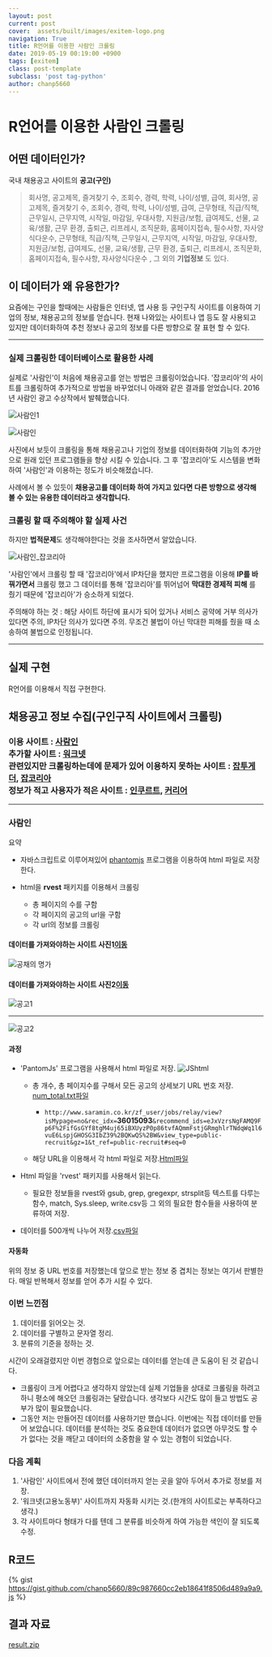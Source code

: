 ```yaml
---  
layout: post  
current: post  
cover:  assets/built/images/exitem-logo.png  
navigation: True  
title: R언어를 이용한 사람인 크롤링   
date: 2019-05-19 00:19:00 +0900  
tags: [exitem]  
class: post-template  
subclass: 'post tag-python'  
author: chanp5660  
---  
```

 

# R언어를 이용한 사람인 크롤링

## 어떤 데이터인가?

국내 채용공고 사이트의 **공고(구인)** 

> 회사명, 공고제목, 즐겨찾기 수, 조회수, 경력, 학력, 나이/성별, 급여, 회사명, 공고제목, 즐겨찾기 수, 조회수, 경력, 학력, 나이/성별, 급여, 근무형태, 직급/직책, 근무일시, 근무지역, 시작일, 마감일, 우대사항, 지원금/보험, 급여제도, 선물, 교육/생활, 근무 환경, 출퇴근, 리프레시, 조직문화, 홈페이지접속, 필수사항, 자사양식다운수, 근무형태, 직급/직책, 근무일시, 근무지역, 시작일, 마감일, 우대사항, 지원금/보험, 급여제도, 선물, 교육/생활, 근무 환경, 출퇴근, 리프레시, 조직문화, 홈페이지접속, 필수사항, 자사양식다운수 , 그 외의 **기업정보** 도 있다.

## 이 데이터가 왜 유용한가?

요즘에는 구인을 할때에는 사람들은 인터넷, 앱 사용 등 구인구직 사이트를 이용하여 기업의 정보, 채용공고의 정보를 얻습니다.
현재 나와있는 사이트나 앱 등도 잘 사용되고 있지만 데이터화하여 추천 정보나 공고의 정보를 다른 방향으로 잘 표현 할 수 있다.

* * *

### 실제 크롤링한 데이터베이스로 활용한 사례

실제로 '사람인'이 처음에 채용공고를 얻는 방법은 크롤링이었습니다. '잡코리아'의 사이트를 크롤링하여 추가적으로 방법을 바꾸었더니 아래와 같은 결과를 얻었습니다. 2016년 사람인 광고 수상작에서 발췌했습니다.

![사람인1](https://user-images.githubusercontent.com/46266247/56227940-919d6500-60b1-11e9-926e-f805367a0027.JPG)

![사람인](https://user-images.githubusercontent.com/46266247/56227943-93672880-60b1-11e9-870f-7518bd6bf021.JPG)


사진에서 보듯이 크롤링을 통해 채용공고나 기업의 정보를 데이터화하여 기능의 추가만으로 원래 있던 프로그램들을 향상 시킬 수 있습니다. 그 후 '잡코리아'도 시스템을 변화하여 '사람인'과 이용하는 정도가 비슷해졌습니다.

사례에서 볼 수 있듯이 **채용공고를 데이터화 하여 가지고 있다면 다른 방향으로 생각해 볼 수 있는 유용한 데이터라고 생각합니다.**

### 크롤링 할 때 주의해야 할 실제 사건

하지만 **법적문제**도 생각해야한다는 것을 조사하면서 알았습니다.

![사람인_잡코리아](https://user-images.githubusercontent.com/46266247/56228216-3ae45b00-60b2-11e9-9772-2b656c9d0ce5.JPG)

'사람인'에서 크롤링 할 때 '잡코리아'에서 IP차단을 했지만 프로그램을 이용해 **IP를 바꿔가면서** 크롤링 했고 그 데이터를 통해 '잡코리아'를 뛰어넘어 **막대한 경제적 피해** 를 줬기 때문에 '잡코리아'가 승소하게 되었다.

주의해야 하는 것 : 해당 사이트 하단에 표시가 되어 있거나 서비스 공약에 거부 의사가 있다면 주의, IP차단 의사가 있다면 주의.
무조건 불법이 아닌 막대한 피해를 줬을 때 소송하여 불법으로 인정됩니다.




---
## 실제 구현 
R언어를 이용해서 직접 구현한다.




## 채용공고 정보 수집(구인구직 사이트에서 크롤링)

### 이용 사이트 : [사람인](http://www.saramin.co.kr/)<br>추가할 사이트 : [워크넷](https://www.work.go.kr/seekWantedMain.do) <br>관련있지만 크롤링하는데에 문제가 있어 이용하지 못하는 사이트 : [잡투게더](http://www.jobtogether.net/), [잡코리아](http://www.jobkorea.co.kr/)<br>정보가 적고 사용자가 적은 사이트 : [인쿠르트](http://www.incruit.com/), [커리어](http://www.career.co.kr/)

* * *

### 사람인
요약 
- 자바스크립트로 이루어져있어 [phantomjs](http://phantomjs.org/download.html) 프로그램을 이용하여 html 파일로 저장한다.

- html을 **rvest** 패키지를 이용해서 크롤링

  - 총 페이지의 수를 구함
  - 각 페이지의 공고의 url을 구함
  - 각 url의 정보를 크롤링
#### 데이터를 가져와야하는 사이트 사진1[이동](https://bit.ly/2wEYoFe)

![공채의 명가](https://user-images.githubusercontent.com/46266247/56227133-b98bc900-60af-11e9-9eb6-ccc56489f59c.JPG)

#### 데이터를 가져와야하는 사이트 사진2[이동](https://bit.ly/2Gns9fs)

![공고1](https://user-images.githubusercontent.com/46266247/56227194-db854b80-60af-11e9-9ed3-b2854bfe92b8.JPG)

* * *

![공고2](https://user-images.githubusercontent.com/46266247/56227197-dd4f0f00-60af-11e9-8c58-1e4cebc10496.JPG)


#### 과정

- 'PantomJs' 프로그램을 사용해서 html 파일로 저장.
![JShtml](https://user-images.githubusercontent.com/46266247/56230134-9d3f5a80-60b6-11e9-9398-fa49e08fa2f1.png)

  - 총 개수, 총 페이지수를 구해서 모든 공고의 상세보기 URL 번호 저장. [num_total.txt파일](https://github.com/chanp5660/R_chanp5660/blob/master/Project/Crawling/Saramin/result/num_total.txt)
  
    - ```http://www.saramin.co.kr/zf_user/jobs/relay/view?isMypage=no&rec_idx=```**36015093**```&recommend_ids=eJxVzrsNgFAMQ9Fp6F%2FifGsGYf8tgM4uj65iBXUyzP0p86tvfAQmmFstjGRmghlrTNdqWq1l6vuE6LspjGHOSG3IbZ39%2BQKwQS%2BW&view_type=public-recruit&gz=1&t_ref=public-recruit#seq=0```

  - 해당 URL을 이용해서 각 html 파일로 저장.[Html파일](https://github.com/chanp5660/R_chanp5660/tree/master/Project/Crawling/Saramin/result/Html_files)

- Html 파일을 'rvest' 패키지를 사용해서 읽는다.
  - 필요한 정보들을 rvest와 gsub, grep, gregexpr, strsplit등 텍스트를 다루는 함수, match, Sys.sleep, write.csv등 그 외의 필요한 함수들을 사용하여 분류하여 저장.

- 데이터를 500개씩 나누어 저장.[csv파일](https://github.com/chanp5660/R_chanp5660/tree/master/Project/Crawling/Saramin/result/Data_csv)

#### 자동화

위의 정보 중 URL 번호를 저장했는데 앞으로 받는 정보 중 겹치는 정보는 여기서 판별한다. 매일 반복해서 정보를 얻어 추가 시킬 수 있다.

### 이번 느낀점
1. 데이터를 읽어오는 것.
2. 데이터를 구별하고 문자열 정리.
3. 분류의 기준을 정하는 것.

시간이 오래걸렸지만 이번 경험으로 앞으로는 데이터를 얻는데 큰 도움이 된 것 같습니다.

- 크롤링이 크게 어렵다고 생각하지 않았는데 실제 기업들을 상대로 크롤링을 하려고 하니 평소에 해오던 크롤링과는 달랐습니다. 생각보다 시간도 많이 들고 방법도 공부가 많이 필요했습니다. 
- 그동안 저는 만들어진 데이터를 사용하기만 했습니다. 이번에는 직접 데이터를 만들어 보았습니다. 데이터를 분석하는 것도 중요한데 데이터가 없으면 아무것도 할 수가 없다는 것을 깨닫고 데이터의 소중함을 알 수 있는 경험이 되었습니다.

### 다음 계획

1. '사람인' 사이트에서 전에 했던 데이터까지 얻는 곳을 알아 두어서 추가로 정보를 저장.
2. '워크넷(고용노동부)' 사이트까지 자동화 시키는 것.(한개의 사이트로는 부족하다고 생각.)
3. 각 사이트마다 형태가 다를 텐데 그 분류를 비슷하게 하여 가능한 색인이 잘 되도록 수정.


## R코드

{% gist https://gist.github.com/chanp5660/89c987660cc2eb18641f8506d489a9a9.js %}


## 결과 자료  

[result.zip](https://github.com/chanp5660/chanp5660.github.io/files/9128002/result.zip)


```python

```
